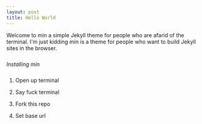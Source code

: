 ```yaml
---
layout: post
title: Hello World
---
```


<p>Welcome to min a simple Jekyll theme for people who are afarid of the terminal. I'm just kidding min is a theme for people who want to build Jekyll sites in the browser.</p>

<h6 style="margin: 25px 0px;">Installing min</h6>

<ol>
    <li><p>Open up terminal</p></li>
    <li><p>Say fuck terminal</p></li>
    <li><p>Fork this repo</p></li>
    <li><p>Set base url</p></li>
</ol>
